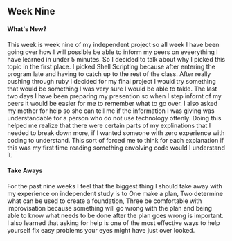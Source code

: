 ## Week Nine
#### What's New?
This week is week nine of my independent project so all week I have been going over how I will possible be able to inform my peers on eveerything I have learned in under 5 minutes. So I decided to talk about why I picked this topic in the first place. I picked Shell Scripting because after entering the program late and having to catch up to the rest of the class. After really pushing through ruby I decided for my final project I would try something that would be something I was very sure I would be able to takle. The last two days I have been preparing my presention so when I step infornt of my peers it would be easier for me to remember what to go over. I also asked my mother for help so she can tell me if the information I was giving was understandable for a person who do not use technology oftenly. Doing this helped me realize that there were certain parts of my explinations that I needed to break down more, if I wanted someone with zero experience with coding to understand. This sort of forced me to think for each explanation if this was my first time reading something envolving code would I understand it.

#### Take Aways
For the past nine weeks I feel that the biggest thing I should take away with my experience on independent study is to One make a plan, Two determine what can be used to create a foundation, Three be comfortable with improvisation because something will go wrong with the plan and being able to know what needs to be done after the plan goes wrong is important. I also learned that asking for help is one of the most effective ways to help yourself fix easy problems your eyes might have just over looked.
